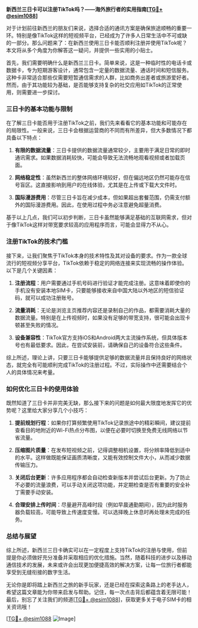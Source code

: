 **新西兰三日卡可以注册TikTok吗？——海外旅行者的实用指南[[TG💪+ @esim1088](https://t.me/s/esim1088)]**

对于计划前往新西兰的朋友们来说，选择合适的通讯方案是确保旅途顺畅的重要一环。特别是像TikTok这样的短视频平台，已经成为了许多人日常生活中不可或缺的一部分。那么问题来了：在新西兰使用三日卡能否顺利注册并使用TikTok呢？本文将从多个角度为你解答这一疑问，并提供一些实用的小贴士。

首先，我们需要明确什么是新西兰三日卡。简单来说，这是一种临时性的电话卡或数据卡，专为短期游客设计，通常包含一定量的数据流量、通话时间和短信服务。这种卡非常适合那些仅需要短暂通信需求的人群，比如商务出差者或旅游爱好者。然而，由于其功能较为基础，是否能够支持复杂的社交应用如TikTok的正常使用，则需要进一步探讨。

### **三日卡的基本功能与限制**

在了解三日卡能否用于注册TikTok之前，我们先来看看它的基本功能和可能存在的局限性。一般来说，三日卡会根据运营商的不同而有所差异，但大多数情况下都具备以下特点：

1. **有限的数据流量**：三日卡提供的数据流量通常较少，主要用于满足日常的即时通讯需求。如果数据消耗较快，可能会导致无法流畅地观看视频或者加载页面。
   
2. **网络稳定性**：虽然新西兰的整体网络环境较好，但在偏远地区仍然可能存在信号盲区。这直接影响到用户的在线体验，尤其是在上传或下载大文件时。

3. **国际漫游费用**：尽管三日卡旨在减少成本，但如果超出套餐范围，仍需支付额外的国际漫游费用。因此，在使用过程中务必注意避免超量消费。

基于以上几点，我们可以初步判断，三日卡虽然能够满足基础的互联网需求，但对于像TikTok这样对带宽要求较高的应用程序而言，可能会显得力不从心。

### **注册TikTok的技术门槛**

接下来，让我们聚焦于TikTok本身的技术特性及其对设备的要求。作为一款全球流行的短视频分享平台，TikTok依赖于稳定的网络连接来实现流畅的操作体验。以下是几个关键因素：

1. **注册流程**：用户需要通过手机号码进行验证才能完成注册。这意味着即使你的手机没有安装本地SIM卡，只要能够接收来自中国大陆以外地区的短信验证码，就可以成功注册账号。

2. **流量消耗**：无论是浏览主页推荐内容还是录制自己的作品，都需要消耗大量的数据流量。特别是在上传视频时，如果没有足够的带宽支持，很可能会出现卡顿甚至失败的情况。

3. **设备兼容性**：TikTok官方支持iOS和Android两大主流操作系统，但具体版本号也有最低要求。因此，在尝试安装前，请确保自己的设备符合这些条件。

综上所述，理论上讲，只要三日卡能够提供足够的数据流量并且保持良好的网络状态，就完全有可能顺利完成TikTok的注册过程。不过，实际操作中还需要结合个人的具体情况来考量。

### **如何优化三日卡的使用体验**

既然知道了三日卡并非完美无缺，那么接下来的问题是如何最大限度地发挥它的优势呢？这里给大家分享几个小技巧：

1. **提前规划行程**：如果你打算频繁使用TikTok记录旅途中的精彩瞬间，建议提前查看目的地附近的Wi-Fi热点分布图，以便在必要时切换至免费无线网络以节省流量。

2. **压缩图片质量**：在发布短视频之前，记得调整相机设置，将分辨率降低到适中的水平。这样做既能保证画质清晰度，又能有效控制文件大小，从而减少数据传输压力。

3. **关闭后台更新**：许多应用程序都会自动检查新版本并尝试后台更新。为了防止不必要的流量浪费，可以手动关闭这项功能，并定期检查是否有重要的安全补丁需要手动安装。

4. **合理安排上传时间**：尽量避开高峰时段（例如早晨通勤期间），因为此时服务器负载较高，可能导致上传速度变慢。可以选择晚上休息时再处理未完成的任务。

### **总结与展望**

综上所述，新西兰三日卡确实可以在一定程度上支持TikTok的注册与使用，但前提是你必须做好充分准备并采取相应的优化措施。当然，随着科技的进步以及移动通信技术的发展，未来或许会出现更加便捷高效的解决方案，让每一位旅行者都能享受到无缝衔接的数字生活。

无论你是即将踏上新西兰之旅的新手玩家，还是已经在探索这条路上的老手达人，希望这篇文章能为你带来启发与帮助。记住，每一次点击背后都蕴含着无限可能！最后，别忘了关注我们的频道[[TG💪+ @esim1088](https://t.me/s/esim1088)]，获取更多关于电子SIM卡的相关资讯哦！

[[TG💪+ @esim1088](https://t.me/s/esim1088) ![Image](https://i.postimg.cc/4NQfJmqS/Snipaste-2025-05-13-00-14-12.png)]